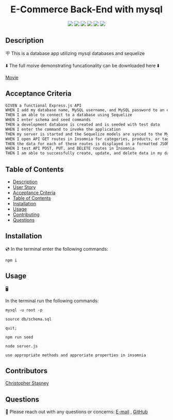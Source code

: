 <h1 align="center">E-Commerce Back-End with mysql </h1>
 
<p align="center">
    <img src="https://img.shields.io/badge/Javascript-yellow" />
    <img src="https://img.shields.io/badge/mysql-blue"  />
    <img src="https://img.shields.io/badge/-node.js-green" />
    <img src="https://img.shields.io/badge/-sequelize-red" >
    <img src="https://img.shields.io/badge/-screencastify-lightgrey" />
    <img src="https://img.shields.io/badge/-json-orange" />
</p>

## Description

🪧 This is a database app utilizing mysql databases and sequelize

⬇️ The full moive demonstrating funcationality can be downloaded here ⬇️

[Movie](media\ecommercebackend.webm)  
## Acceptance Criteria

```md
GIVEN a functional Express.js API
WHEN I add my database name, MySQL username, and MySQL password to an environment variable file
THEN I am able to connect to a database using Sequelize
WHEN I enter schema and seed commands
THEN a development database is created and is seeded with test data
WHEN I enter the command to invoke the application
THEN my server is started and the Sequelize models are synced to the MySQL database
WHEN I open API GET routes in Insomnia for categories, products, or tags
THEN the data for each of these routes is displayed in a formatted JSON
WHEN I test API POST, PUT, and DELETE routes in Insomnia
THEN I am able to successfully create, update, and delete data in my database
```
## Table of Contents
- [Description](#description)
- [User Story](#user-story)
- [Acceptance Criteria](#acceptance-criteria)
- [Table of Contents](#table-of-contents)
- [Installation](#installation)
- [Usage](#usage)
- [Contributing](#contributing)
- [Questions](#questions)

## Installation
💿 In the terminal enter the following commands:

`npm i`

## Usage
🖥️   

In the terminal run the following commands:

`mysql -u root -p`

`source db/schema.sql`

`quit;`

`npm run seed`

`node server.js`

`use appropriate methods and approriate properties in insomnia`

## Contributors
[Christopher Stasney](https://github.com/cstasney)

## Questions
📧 Please reach out with any questions or concerns: [E-mail](mailto:cstasney07@gmail.com) , [GitHub](https://github.com/cstasney)<br />


